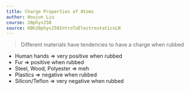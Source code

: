 ```yaml
---
title: Charge Properties of Atoms
author: Houjun Liu
course: 20phys250
source: KBh20phys250IntroToElectrostaticsLN
---
```


> Different materials have tendencies to have a charge when rubbed

* Human hands => very positive when rubbed
* Fur => positive when rubbed
* Steel, Wood, Polyester => meh
* Plastics => negative when rubbed
* Silicon/Teflon => very negative when rubbed


